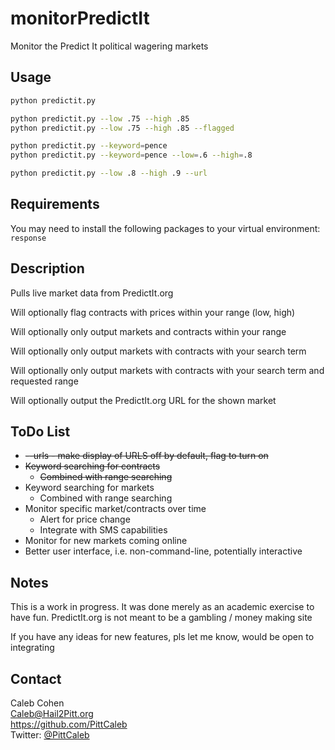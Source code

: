 # monitorPredictIt
Monitor the Predict It political wagering markets

## Usage
```bash
python predictit.py

python predictit.py --low .75 --high .85
python predictit.py --low .75 --high .85 --flagged

python predictit.py --keyword=pence
python predictit.py --keyword=pence --low=.6 --high=.8

python predictit.py --low .8 --high .9 --url

```

## Requirements
You may need to install the following packages to your virtual environment:  
`response` 

## Description
Pulls live market data from PredictIt.org

Will optionally flag contracts with prices within your range (low, high)

Will optionally only output markets and contracts within your range

Will optionally only output markets with contracts with your search term

Will optionally only output markets with contracts with your search term and requested range

Will optionally output the PredictIt.org URL for the shown market

## ToDo List
* ~~--urls - make display of URLS off by default, flag to turn on~~
* ~~Keyword searching for contracts~~
  * ~~Combined with range searching~~
* Keyword searching for markets
  * Combined with range searching
* Monitor specific market/contracts over time
  * Alert for price change
  * Integrate with SMS capabilities 
* Monitor for new markets coming online
* Better user interface, i.e. non-command-line, potentially interactive

## Notes
This is a work in progress.  It was done merely as an academic exercise to have fun.
PredictIt.org is not meant to be a gambling / money making site

If you have any ideas for new features, pls let me know, would be open to integrating

## Contact
Caleb Cohen  
Caleb@Hail2Pitt.org  
https://github.com/PittCaleb  
Twitter: [@PittCaleb](https://www.twitter.com/PittCaleb)


  